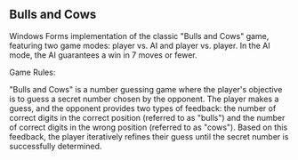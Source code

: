 ## Bulls and Cows
 
Windows Forms implementation of the classic "Bulls and Cows" game, featuring two game modes: player vs. AI and player vs. player. In the AI mode, the AI guarantees a win in 7 moves or fewer.

Game Rules:

"Bulls and Cows" is a number guessing game where the player's objective is to guess a secret number chosen by the opponent. The player makes a guess, and the opponent provides two types of feedback: the number of correct digits in the correct position (referred to as "bulls") and the number of correct digits in the wrong position (referred to as "cows"). Based on this feedback, the player iteratively refines their guess until the secret number is successfully determined.